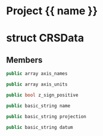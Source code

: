 <script setup>
import {useRoute} from 'vitepress'
const {path} = useRoute()
const tokens = path.split('/')
const words = tokens[2].split('-');
for (let i = 0; i < words.length; i++) {
    words[i] = words[i].charAt(0).toUpperCase() + words[i].slice(1);
    words[i] = words[i].replace('geode', 'Geode')
}
const name = words.join('-');
</script>
# Project {{ name }}

# struct CRSData


## Members

```cpp
public array axis_names

```

```cpp
public array axis_units

```

```cpp
public bool z_sign_positive

```

```cpp
public basic_string name

```

```cpp
public basic_string projection

```

```cpp
public basic_string datum

```



